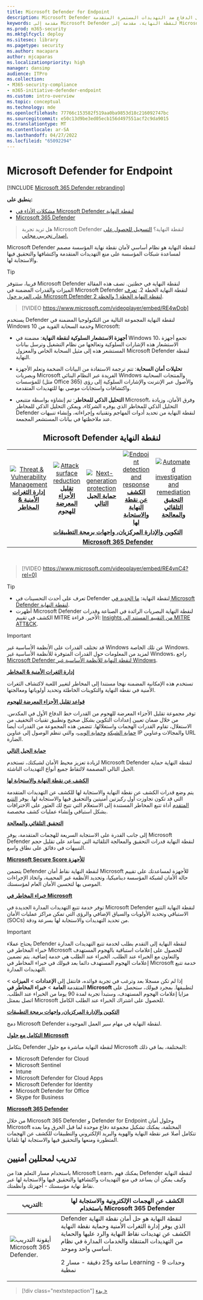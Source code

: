 ```yaml
---
title: Microsoft Defender for Endpoint
description: Microsoft Defender لنقطة النهاية هو نظام أساسي لأمان نقطة نهاية المؤسسة يساعد على الدفاع ضد التهديدات المستمرة المتقدمة.
keywords: مقدمة إلى Microsoft Defender لنقطة النهاية، مقدمة إلى Microsoft Defender لنقطة النهاية، والأمن السيبراني، والتهديدات المستمرة المتقدمة، وأمان المؤسسة، والمستشعر السلوكي للجهاز، وأمان السحابة، والتحليلات، والتحليل الذكي للمخاطر، وتقليل الأجزاء المعرضة للهجوم، وحماية الجيل التالي، والتحقيق الآلي والمعالجة، وخبراء التهديد من Microsoft، والنتيجة الآمنة، والتتبع المتقدم، Microsoft 365 Defender، وتتبع التهديدات الإلكترونية
ms.prod: m365-security
ms.mktglfcycl: deploy
ms.sitesec: library
ms.pagetype: security
ms.author: macapara
author: mjcaparas
ms.localizationpriority: high
manager: dansimp
audience: ITPro
ms.collection:
- M365-security-compliance
- m365-initiative-defender-endpoint
ms.custom: intro-overview
ms.topic: conceptual
ms.technology: mde
ms.openlocfilehash: 77766c153582f519aa0ba9853d18c216092747bc
ms.sourcegitcommit: e50c13d9be3ed05ecb156d497551acf2c9da9015
ms.translationtype: MT
ms.contentlocale: ar-SA
ms.lasthandoff: 04/27/2022
ms.locfileid: "65092294"
---
```

# <a name="microsoft-defender-for-endpoint"></a>Microsoft Defender for Endpoint

[!INCLUDE [Microsoft 365 Defender rebranding](../../includes/microsoft-defender.md)]

**ينطبق على:**
- [مشكلات الأداء في Microsoft Defender لنقطة النهاية](https://go.microsoft.com/fwlink/p/?linkid=2154037)
- [Microsoft 365 Defender](https://go.microsoft.com/fwlink/?linkid=2118804)

> هل تريد تجربة Microsoft Defender لنقطة النهاية؟ [التسجيل للحصول على إصدار تجريبي مجاني.](https://signup.microsoft.com/create-account/signup?products=7f379fee-c4f9-4278-b0a1-e4c8c2fcdf7e&ru=https://aka.ms/MDEp2OpenTrial?ocid=docs-wdatp-exposedapis-abovefoldlink)

Microsoft Defender لنقطة النهاية هو نظام أساسي لأمان نقطة نهاية المؤسسة مصمم لمساعدة شبكات المؤسسة على منع التهديدات المتقدمة واكتشافها والتحقيق فيها والاستجابة لها.

> [!TIP]
> قريبا، ستتوفر Microsoft Defender لنقطة النهاية في خطتين. تصف هذه المقالة الميزات والقدرات المضمنة في Microsoft Defender لنقطة النهاية الخطة 2. [تعرف على المزيد حول Microsoft Defender لنقطة النهاية الخطة 1 والخطة 2](defender-endpoint-plan-1-2.md).
> 

<p><p>

> [!VIDEO https://www.microsoft.com/videoplayer/embed/RE4wDob]

يستخدم Defender لنقطة النهاية المجموعة التالية من التكنولوجيا المضمنة في Windows 10 وخدمة السحابة القوية من Microsoft:

- **أجهزة الاستشعار السلوكية لنقطة النهاية**: مضمنة في Windows 10، تجمع أجهزة الاستشعار هذه الإشارات السلوكية وتعالجها من نظام التشغيل وترسل بيانات المستشعر هذه إلى مثيل السحابة الخاص والمعزول Microsoft Defender لنقطة النهاية.

- **تحليلات أمان السحابة**: تتم ترجمة الاستفادة من البيانات الضخمة وتعلم الأجهزة وبصريات Microsoft الفريدة عبر النظام البنائي Windows والمنتجات السحابية للمؤسسات (مثل Office 365) والأصول عبر الإنترنت والإشارات السلوكية إلى رؤى واكتشافات واستجابات موصى بها للتهديدات المتقدمة.

- **التحليل الذكي للمخاطر**: تم إنشاؤه بواسطة متتبعي Microsoft، وفرق الأمان، وزيادة التحليل الذكي للمخاطر الذي يوفره الشركاء، ويمكن التحليل الذكي للمخاطر Defender لنقطة النهاية من تحديد أدوات المهاجم وتقنياته وإجراءاته، وإنشاء تنبيهات عند ملاحظتها في بيانات المستشعر المجمعة.

<center><h2>Microsoft Defender لنقطة النهاية</center></h2>
<table>
<tr>
<td><a href="#tvm"><center><img src="images/TVM_icon.png" alt="Threat & Vulnerability Management"> <br><b>إدارة الثغرات الأمنية & المخاطر</b></center></a></td>
<td><a href="#asr"><center><img src="images/asr-icon.png" alt="Attack surface reduction"><br><b>تقليل الأجزاء المعرضة للهجوم</b></center></a></td>
<td><center><a href="#ngp"><img src="images/ngp-icon.png" alt="Next-generation protection"><br> <b>حماية الجيل التالي</b></a></center></td>
<td><center><a href="#edr"><img src="images/edr-icon.png" alt="Endpoint detection and response"><br> <b>الكشف عن نقطة النهاية والاستجابة لها</b></a></center></td>
<td><center><a href="#ai"><img src="images/air-icon.png" alt="Automated investigation and remediation"><br> <b>التحقيق التلقائي والمعالجة</b></a></center></td>
<td><center><a href="#mte"><img src="images/mte-icon.png" alt="Microsoft Threat Experts"><br> <b>خبراء المخاطر في Microsoft</b></a></center></td>
</tr>
<tr>
<td colspan="7">
<a href="#apis"><center><b>التكوين والإدارة المركزيان، واجهات برمجة التطبيقات</a></b></center></td>
</tr>
<tr>
<td colspan="7"><a href="#mtp"><center><b>Microsoft 365 Defender</a></center></b></td>
</tr>
</table>
<br>

<p></p>

> [!VIDEO https://www.microsoft.com/videoplayer/embed/RE4vnC4?rel=0]

> [!TIP]
> - تعرف على أحدث التحسينات في Defender لنقطة النهاية: [ما الجديد في Microsoft Defender لنقطة النهاية](whats-new-in-microsoft-defender-endpoint.md).
> - أظهرت Microsoft Defender لنقطة النهاية البصريات الرائدة في الصناعة وقدرات الكشف في تقييم MITRE الأخير. قراءة: [Insights من التقييم المستند إلى MITRE ATT&CK](https://cloudblogs.microsoft.com/microsoftsecure/2018/12/03/insights-from-the-mitre-attack-based-evaluation-of-windows-defender-atp/).


> [!IMPORTANT]
> قد تختلف القدرات على الأنظمة الأساسية غير Windows عن تلك الخاصة Windows. لمزيد من المعلومات حول القدرات المتوفرة للأنظمة الأساسية غير Windows، راجع [Microsoft Defender لنقطة النهاية للأنظمة الأساسية غير Windows](/microsoft-365/security/defender-endpoint/non-windows).

<a name="tvm"></a>

**[إدارة الثغرات الأمنية & المخاطر](next-gen-threat-and-vuln-mgt.md)**

تستخدم هذه الإمكانية المضمنة نهجا مستندا إلى المخاطر لتغيير اللعبة لاكتشاف الثغرات الأمنية في نقطة النهاية والتكوينات الخاطئة وتحديد أولوياتها ومعالجتها.

<a name="asr"></a>

**[قواعد تقليل الأجزاء المعرضة للهجوم](overview-attack-surface-reduction.md)**

توفر مجموعة تقليل الأجزاء المعرضة للهجوم من القدرات خط الدفاع الأول في المكدس. من خلال ضمان تعيين إعدادات التكوين بشكل صحيح وتطبيق تقنيات التخفيف من الاستغلال، تقاوم القدرات الهجمات واستغلالها. تتضمن هذه المجموعة من القدرات أيضا [حماية الشبكة](network-protection.md) [وحماية الويب](web-protection-overview.md)، والتي تنظم الوصول إلى عناوين IP والمجالات وعناوين URL الضارة.

<a name="ngp"></a>

**[حماية الجيل التالي](next-generation-protection.md)**

لزيادة تعزيز محيط الأمان لشبكتك، تستخدم Microsoft Defender لنقطة النهاية حماية الجيل التالي المصممة لالتقاط جميع أنواع التهديدات الناشئة.

<a name="edr"></a>

**[الكشف عن نقطة النهاية والاستجابة لها](overview-endpoint-detection-response.md)**

يتم وضع قدرات الكشف عن نقطة النهاية والاستجابة لها للكشف عن التهديدات المتقدمة التي قد تكون تجاوزت أول ركيزتين أمنيتين والتحقيق فيها والاستجابة لها. يوفر [التتبع المتقدم](advanced-hunting-overview.md) أداة تتبع المخاطر المستندة إلى الاستعلام التي تتيح لك العثور على الاختراقات بشكل استباقي وإنشاء عمليات كشف مخصصة.

<a name="ai"></a>

**[التحقيق التلقائي والمعالجة](automated-investigations.md)**

إلى جانب القدرة على الاستجابة السريعة للهجمات المتقدمة، يوفر Microsoft Defender لنقطة النهاية قدرات التحقيق والمعالجة التلقائية التي تساعد على تقليل حجم التنبيهات في دقائق على نطاق واسع.

<a name="ss"></a>

**[Microsoft Secure Score للأجهزة](tvm-microsoft-secure-score-devices.md)**

يتضمن Defender لنقطة النهاية نقاط أمان Microsoft للأجهزة لمساعدتك على تقييم حالة الأمان لشبكة المؤسسة ديناميكيا، وتحديد الأنظمة غير المحمية، واتخاذ الإجراءات الموصى بها لتحسين الأمان العام لمؤسستك.

<a name="mte"></a>

**[خبراء المخاطر في Microsoft](microsoft-threat-experts.md)**

توفر خدمة تتبع التهديدات المدارة الجديدة في Microsoft Defender لنقطة النهاية التتبع الاستباقي وتحديد الأولويات والسياق الإضافي والرؤى التي تمكن مراكز عمليات الأمان (SOCs) من تحديد التهديدات والاستجابة لها بسرعة ودقة.

> [!IMPORTANT]
> يحتاج عملاء Defender لنقطة النهاية إلى التقدم بطلب لخدمة تتبع التهديدات المدارة خبراء المخاطر في Microsoft للحصول على إعلامات استباقية بالهجوم المستهدف والتعاون مع الخبراء عند الطلب. الخبراء عند الطلب هي خدمة إضافية. يتم تضمين إعلامات الهجوم المستهدف دائما بعد قبولك في خبراء المخاطر في Microsoft خدمة تتبع التهديدات المدارة.
>
> إذا لم تكن مسجلا بعد وترغب في تجربة فوائده، فانتقل إلى **الإعدادات** \> **الميزات** \> المتقدمة **العامة** \> **خبراء المخاطر في Microsoft** لتطبيقها. بمجرد قبولك، ستحصل على مزايا إعلامات الهجوم المستهدف، وستبدأ تجربة لمدة 90 يوما من الخبراء عند الطلب. اتصل بممثل Microsoft للحصول على اشتراك الخبراء عند الطلب الكامل.

<a name="apis"></a>

**[التكوين والإدارة المركزيان، واجهات برمجة التطبيقات](management-apis.md)**

دمج Microsoft Defender لنقطة النهاية في مهام سير العمل الموجودة.

<a name="mtp"></a>

**[التكامل مع حلول Microsoft](threat-protection-integration.md)**

يتكامل Defender لنقطة النهاية مباشرة مع حلول Microsoft المختلفة، بما في ذلك:

- Microsoft Defender for Cloud
- Microsoft Sentinel
- Intune
- Microsoft Defender for Cloud Apps
- Microsoft Defender for Identity
- Microsoft Defender for Office
- Skype for Business

**[Microsoft 365 Defender](/microsoft-365/security/defender/microsoft-365-defender)**

من خلال Microsoft 365 Defender و Defender for Endpoint وحلول أمان Microsoft المختلفة، يمكنك تشكيل مجموعة دفاع موحدة لما قبل الخرق وما بعده تتكامل أصلا عبر نقطة النهاية والهوية والبريد الإلكتروني والتطبيقات للكشف عن الهجمات المتطورة ومنعها والتحقيق فيها والاستجابة لها تلقائيا.


## <a name="training-for-security-analysts"></a>تدريب لمحللين أمنيين

باستخدام مسار التعلم هذا من Microsoft Learn، يمكنك فهم Defender لنقطة النهاية وكيف يمكن أن يساعد في منع التهديدات واكتشافها والتحقيق فيها والاستجابة لها عبر نقاط نهاية مؤسستك - أجهزتك وأنظمتك.

|التدريب:|الكشف عن الهجمات الإلكترونية والاستجابة لها باستخدام Microsoft 365 Defender|
|---|---|
|![أيقونة التدريب Microsoft 365 Defender.](../../media/microsoft-365-defender/m365-defender-secure-organization.svg)|Defender لنقطة النهاية هو حل أمان نقطة النهاية الذي يوفر إدارة الثغرات الأمنية وحماية نقطة النهاية الكشف عن تهديدات نقاط النهاية والرد عليها والحماية من التهديدات المتنقلة والخدمات المدارة في نظام أساسي واحد وموحد.<p> 2 ساعة و25 دقيقة - مسار Learning - 9 وحدات نمطية|

> [!div class="nextstepaction"]
> [بدء >](/learn/paths/defender-endpoint-fundamentals/)
